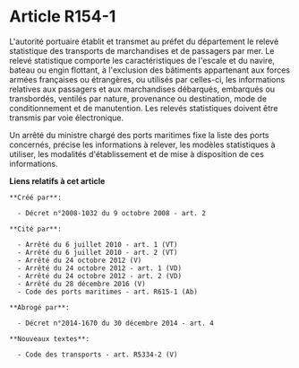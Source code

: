 # Article R154-1

L'autorité portuaire établit et transmet au préfet du département le relevé statistique des transports de marchandises et de
passagers par mer. Le relevé statistique comporte les caractéristiques de l'escale et du navire, bateau ou engin flottant, à
l'exclusion des bâtiments appartenant aux forces armées françaises ou étrangères, ou utilisés par celles-ci, les informations
relatives aux passagers et aux marchandises débarqués, embarqués ou transbordés, ventilés par nature, provenance ou
destination, mode de conditionnement et de manutention. Les relevés statistiques doivent être transmis par voie électronique.

Un arrêté du ministre chargé des ports maritimes fixe la liste des ports concernés, précise les informations à relever, les
modèles statistiques à utiliser, les modalités d'établissement et de mise à disposition de ces informations.

**Liens relatifs à cet article**

	**Créé par**:

	  - Décret n°2008-1032 du 9 octobre 2008 - art. 2

	**Cité par**:

	  - Arrêté du 6 juillet 2010 - art. 1 (VT)
	  - Arrêté du 6 juillet 2010 - art. 2 (VT)
	  - Arrêté du 24 octobre 2012 (V)
	  - Arrêté du 24 octobre 2012 - art. 1 (VD)
	  - Arrêté du 24 octobre 2012 - art. 2 (VD)
	  - Arrêté du 28 décembre 2016 (V)
	  - Code des ports maritimes - art. R615-1 (Ab)

	**Abrogé par**:

	  - Décret n°2014-1670 du 30 décembre 2014 - art. 4

	**Nouveaux textes**:

	  - Code des transports - art. R5334-2 (V)
